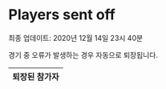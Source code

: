 # Players sent off
최종 업데이트: 2020년 12월 14일 23시 40분


경기 중 오류가 발생하는 경우 자동으로 퇴장됩니다.


| 퇴장된 참가자 |
|:---:|